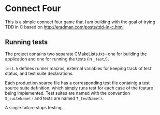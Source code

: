 # Connect Four

This is a simple connect four game that I am building with the goal of trying TDD in C based on http://eradman.com/posts/tdd-in-c.html

## Running tests

The project contains two separate CMakeLists.txt--one for building the application and one for running the tests (in `_test/`).

`test.h` defines runner macros, external variables for keeping track of test status, and test suite declarations.

Each production source file has a corresponding test file containig a test source suite definition, which simply runs test for each case of the feature being implemented. Test suites are named with the convention `S_suiteName()` and tests are named `T_testName()`. 

A single failure stops testing.

